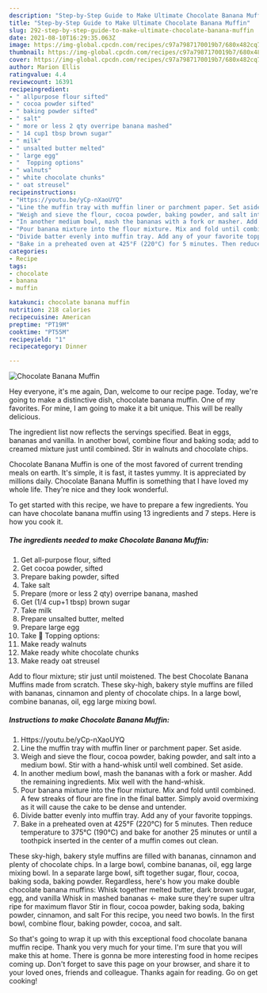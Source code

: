 ```yaml
---
description: "Step-by-Step Guide to Make Ultimate Chocolate Banana Muffin"
title: "Step-by-Step Guide to Make Ultimate Chocolate Banana Muffin"
slug: 292-step-by-step-guide-to-make-ultimate-chocolate-banana-muffin
date: 2021-08-10T16:29:35.063Z
image: https://img-global.cpcdn.com/recipes/c97a7987170019b7/680x482cq70/chocolate-banana-muffin-recipe-main-photo.jpg
thumbnail: https://img-global.cpcdn.com/recipes/c97a7987170019b7/680x482cq70/chocolate-banana-muffin-recipe-main-photo.jpg
cover: https://img-global.cpcdn.com/recipes/c97a7987170019b7/680x482cq70/chocolate-banana-muffin-recipe-main-photo.jpg
author: Marion Ellis
ratingvalue: 4.4
reviewcount: 16391
recipeingredient:
- " allpurpose flour sifted"
- " cocoa powder sifted"
- " baking powder sifted"
- " salt"
- " more or less 2 qty overripe banana mashed"
- " 14 cup1 tbsp brown sugar"
- " milk"
- " unsalted butter melted"
- " large egg"
- "  Topping options"
- " walnuts"
- " white chocolate chunks"
- " oat streusel"
recipeinstructions:
- "Https://youtu.be/yCp-nXaoUYQ"
- "Line the muffin tray with muffin liner or parchment paper. Set aside."
- "Weigh and sieve the flour, cocoa powder, baking powder, and salt into a medium bowl. Stir with a hand-whisk until well combined. Set aside."
- "In another medium bowl, mash the bananas with a fork or masher. Add the remaining ingredients. Mix well with the hand-whisk."
- "Pour banana mixture into the flour mixture. Mix and fold until combined. A few streaks of flour are fine in the final batter. Simply avoid overmixing as it will cause the cake to be dense and untender."
- "Divide batter evenly into muffin tray. Add any of your favorite toppings."
- "Bake in a preheated oven at 425°F (220°C) for 5 minutes. Then reduce temperature to 375°C (190°C) and bake for another 25 minutes or until a toothpick inserted in the center of a muffin comes out clean."
categories:
- Recipe
tags:
- chocolate
- banana
- muffin

katakunci: chocolate banana muffin 
nutrition: 218 calories
recipecuisine: American
preptime: "PT19M"
cooktime: "PT55M"
recipeyield: "1"
recipecategory: Dinner

---
```



![Chocolate Banana Muffin](https://img-global.cpcdn.com/recipes/c97a7987170019b7/680x482cq70/chocolate-banana-muffin-recipe-main-photo.jpg)

Hey everyone, it's me again, Dan, welcome to our recipe page. Today, we're going to make a distinctive dish, chocolate banana muffin. One of my favorites. For mine, I am going to make it a bit unique. This will be really delicious.

The ingredient list now reflects the servings specified. Beat in eggs, bananas and vanilla. In another bowl, combine flour and baking soda; add to creamed mixture just until combined. Stir in walnuts and chocolate chips.

Chocolate Banana Muffin is one of the most favored of current trending meals on earth. It's simple, it is fast, it tastes yummy. It is appreciated by millions daily. Chocolate Banana Muffin is something that I have loved my whole life. They're nice and they look wonderful.


To get started with this recipe, we have to prepare a few ingredients. You can have chocolate banana muffin using 13 ingredients and 7 steps. Here is how you cook it.

<!--inarticleads1-->

##### The ingredients needed to make Chocolate Banana Muffin:

1. Get  all-purpose flour, sifted
1. Get  cocoa powder, sifted
1. Prepare  baking powder, sifted
1. Take  salt
1. Prepare  (more or less 2 qty) overripe banana, mashed
1. Get  (1/4 cup+1 tbsp) brown sugar
1. Take  milk
1. Prepare  unsalted butter, melted
1. Prepare  large egg
1. Take  🧁 Topping options:
1. Make ready  walnuts
1. Make ready  white chocolate chunks
1. Make ready  oat streusel


Add to flour mixture; stir just until moistened. The best Chocolate Banana Muffins made from scratch. These sky-high, bakery style muffins are filled with bananas, cinnamon and plenty of chocolate chips. In a large bowl, combine bananas, oil, egg large mixing bowl. 

<!--inarticleads2-->

##### Instructions to make Chocolate Banana Muffin:

1. Https://youtu.be/yCp-nXaoUYQ
1. Line the muffin tray with muffin liner or parchment paper. Set aside.
1. Weigh and sieve the flour, cocoa powder, baking powder, and salt into a medium bowl. Stir with a hand-whisk until well combined. Set aside.
1. In another medium bowl, mash the bananas with a fork or masher. Add the remaining ingredients. Mix well with the hand-whisk.
1. Pour banana mixture into the flour mixture. Mix and fold until combined. A few streaks of flour are fine in the final batter. Simply avoid overmixing as it will cause the cake to be dense and untender.
1. Divide batter evenly into muffin tray. Add any of your favorite toppings.
1. Bake in a preheated oven at 425°F (220°C) for 5 minutes. Then reduce temperature to 375°C (190°C) and bake for another 25 minutes or until a toothpick inserted in the center of a muffin comes out clean.


These sky-high, bakery style muffins are filled with bananas, cinnamon and plenty of chocolate chips. In a large bowl, combine bananas, oil, egg large mixing bowl. In a separate large bowl, sift together sugar, flour, cocoa, baking soda, baking powder. Regardless, here&#39;s how you make double chocolate banana muffins: Whisk together melted butter, dark brown sugar, egg, and vanilla Whisk in mashed bananas &lt;- make sure they&#39;re super ultra ripe for maximum flavor Stir in flour, cocoa powder, baking soda, baking powder, cinnamon, and salt For this recipe, you need two bowls. In the first bowl, combine flour, baking powder, cocoa, and salt. 

So that's going to wrap it up with this exceptional food chocolate banana muffin recipe. Thank you very much for your time. I'm sure that you will make this at home. There is gonna be more interesting food in home recipes coming up. Don't forget to save this page on your browser, and share it to your loved ones, friends and colleague. Thanks again for reading. Go on get cooking!
